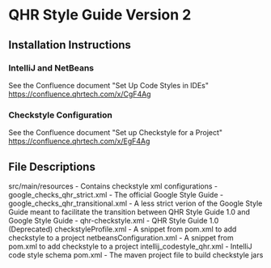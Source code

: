 # QHR Style Guide Version 2

## Installation Instructions

### IntelliJ and NetBeans
See the Confluence document "Set Up Code Styles in IDEs"
https://confluence.qhrtech.com/x/CgF4Ag

### Checkstyle Configuration
See the Confluence document "Set up Checkstyle for a Project"
https://confluence.qhrtech.com/x/EgF4Ag


## File Descriptions
src/main/resources - Contains checkstyle xml configurations
    - google_checks_qhr_strict.xml - The official Google Style Guide
    - google_checks_qhr_transitional.xml - A less strict verion of the Google Style Guide meant to facilitate the transition between QHR Style Guide 1.0 and Google Style Guide
    - qhr-checkstyle.xml - QHR Style Guide 1.0 (Deprecated)
checkstyleProfile.xml - A snippet from pom.xml to add checkstyle to a project
netbeansConfiguration.xml - A snippet from pom.xml to add checkstyle to a project
intellij_codestyle_qhr.xml - IntelliJ code style schema
pom.xml - The maven project file to build checkstyle jars